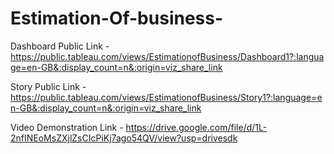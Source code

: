 # Estimation-Of-business-

Dashboard Public Link - https://public.tableau.com/views/EstimationofBusiness/Dashboard1?:language=en-GB&:display_count=n&:origin=viz_share_link

Story Public Link - https://public.tableau.com/views/EstimationofBusiness/Story1?:language=en-GB&:display_count=n&:origin=viz_share_link

Video Demonstration Link - https://drive.google.com/file/d/1L-2nfINEoMsZXjlZsCIcPiKj7ago54QV/view?usp=drivesdk
